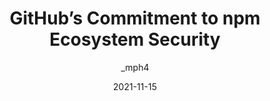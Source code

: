 ---
author: _mph4
date: 2021-11-15
permalink: false
publisher: github
tags:
  - github
  - npm
  - security
target_url: https://github.blog/2021-11-15-githubs-commitment-to-npm-ecosystem-security/
title: GitHub’s Commitment to npm Ecosystem Security
---
